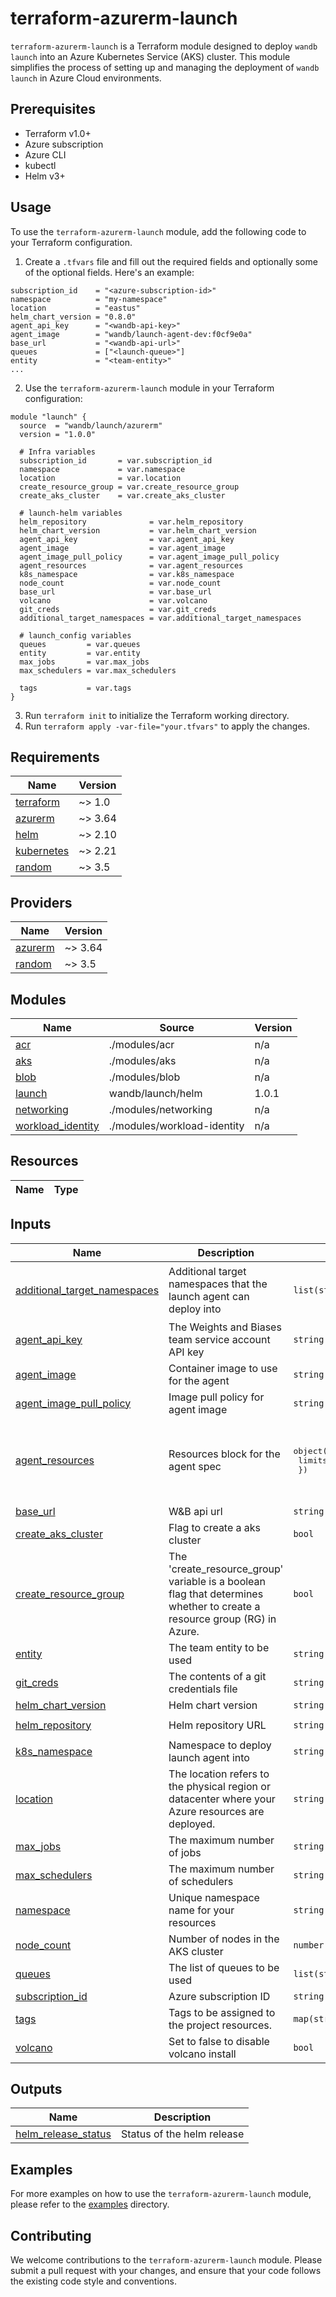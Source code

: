 # terraform-azurerm-launch

`terraform-azurerm-launch` is a Terraform module designed to deploy `wandb launch` into an Azure Kubernetes Service (AKS) cluster. This module simplifies the process of setting up and managing the deployment of `wandb launch` in Azure Cloud environments.

## Prerequisites

- Terraform v1.0+
- Azure subscription
- Azure CLI
- kubectl
- Helm v3+

## Usage

To use the `terraform-azurerm-launch` module, add the following code to your Terraform configuration.

1. Create a `.tfvars` file and fill out the required fields and optionally some of the optional fields. Here's an example:

```hcl
subscription_id    = "<azure-subscription-id>"
namespace          = "my-namespace"
location           = "eastus"
helm_chart_version = "0.8.0"
agent_api_key      = "<wandb-api-key>"
agent_image        = "wandb/launch-agent-dev:f0cf9e0a"
base_url           = "<wandb-api-url>"
queues             = ["<launch-queue>"]
entity             = "<team-entity>"
...
```

2. Use the `terraform-azurerm-launch` module in your Terraform configuration:

```hcl
module "launch" {
  source  = "wandb/launch/azurerm"
  version = "1.0.0"

  # Infra variables
  subscription_id       = var.subscription_id
  namespace             = var.namespace
  location              = var.location
  create_resource_group = var.create_resource_group
  create_aks_cluster    = var.create_aks_cluster

  # launch-helm variables
  helm_repository              = var.helm_repository
  helm_chart_version           = var.helm_chart_version
  agent_api_key                = var.agent_api_key
  agent_image                  = var.agent_image
  agent_image_pull_policy      = var.agent_image_pull_policy
  agent_resources              = var.agent_resources
  k8s_namespace                = var.k8s_namespace
  node_count                   = var.node_count
  base_url                     = var.base_url
  volcano                      = var.volcano
  git_creds                    = var.git_creds
  additional_target_namespaces = var.additional_target_namespaces

  # launch_config variables
  queues         = var.queues
  entity         = var.entity
  max_jobs       = var.max_jobs
  max_schedulers = var.max_schedulers

  tags           = var.tags
}

```

3. Run `terraform init` to initialize the Terraform working directory.
4. Run `terraform apply -var-file="your.tfvars"` to apply the changes.

<!-- BEGIN_TF_DOCS -->

## Requirements

| Name | Version |
|------|---------|
| <a name="requirement_terraform"></a> [terraform](#requirement\_terraform) | ~> 1.0 |
| <a name="requirement_azurerm"></a> [azurerm](#requirement\_azurerm) | ~> 3.64 |
| <a name="requirement_helm"></a> [helm](#requirement\_helm) | ~> 2.10 |
| <a name="requirement_kubernetes"></a> [kubernetes](#requirement\_kubernetes) | ~> 2.21 |
| <a name="requirement_random"></a> [random](#requirement\_random) | ~> 3.5 |

## Providers

| Name | Version |
|------|---------|
| <a name="provider_azurerm"></a> [azurerm](#provider\_azurerm) | ~> 3.64 |
| <a name="provider_random"></a> [random](#provider\_random) | ~> 3.5 |

## Modules

| Name | Source | Version |
|------|--------|---------|
| <a name="module_acr"></a> [acr](#module\_acr) | ./modules/acr | n/a |
| <a name="module_aks"></a> [aks](#module\_aks) | ./modules/aks | n/a |
| <a name="module_blob"></a> [blob](#module\_blob) | ./modules/blob | n/a |
| <a name="module_launch"></a> [launch](#module\_launch) | wandb/launch/helm | 1.0.1 |
| <a name="module_networking"></a> [networking](#module\_networking) | ./modules/networking | n/a |
| <a name="module_workload_identity"></a> [workload\_identity](#module\_workload\_identity) | ./modules/workload-identity | n/a |

## Resources

| Name | Type |
|------|------|

## Inputs

| Name | Description | Type | Default | Required |
|------|-------------|------|---------|:--------:|
| <a name="input_additional_target_namespaces"></a> [additional\_target\_namespaces](#input\_additional\_target\_namespaces) | Additional target namespaces that the launch agent can deploy into | `list(string)` | <pre>[<br>  "wandb",<br>  "default"<br>]</pre> | no |
| <a name="input_agent_api_key"></a> [agent\_api\_key](#input\_agent\_api\_key) | The Weights and Biases team service account API key | `string` | n/a | yes |
| <a name="input_agent_image"></a> [agent\_image](#input\_agent\_image) | Container image to use for the agent | `string` | n/a | yes |
| <a name="input_agent_image_pull_policy"></a> [agent\_image\_pull\_policy](#input\_agent\_image\_pull\_policy) | Image pull policy for agent image | `string` | `"Always"` | no |
| <a name="input_agent_resources"></a> [agent\_resources](#input\_agent\_resources) | Resources block for the agent spec | <pre>object({<br>    limits = map(string)<br>  })</pre> | <pre>{<br>  "limits": {<br>    "cpu": "1",<br>    "memory": "1Gi"<br>  }<br>}</pre> | no |
| <a name="input_base_url"></a> [base\_url](#input\_base\_url) | W&B api url | `string` | n/a | yes |
| <a name="input_create_aks_cluster"></a> [create\_aks\_cluster](#input\_create\_aks\_cluster) | Flag to create a aks cluster | `bool` | `true` | no |
| <a name="input_create_resource_group"></a> [create\_resource\_group](#input\_create\_resource\_group) | The 'create\_resource\_group' variable is a boolean flag that determines whether to create a resource group (RG) in Azure. | `bool` | `true` | no |
| <a name="input_entity"></a> [entity](#input\_entity) | The team entity to be used | `string` | n/a | yes |
| <a name="input_git_creds"></a> [git\_creds](#input\_git\_creds) | The contents of a git credentials file | `string` | `""` | no |
| <a name="input_helm_chart_version"></a> [helm\_chart\_version](#input\_helm\_chart\_version) | Helm chart version | `string` | n/a | yes |
| <a name="input_helm_repository"></a> [helm\_repository](#input\_helm\_repository) | Helm repository URL | `string` | `"https://wandb.github.io/helm-charts"` | no |
| <a name="input_k8s_namespace"></a> [k8s\_namespace](#input\_k8s\_namespace) | Namespace to deploy launch agent into | `string` | `"wandb"` | no |
| <a name="input_location"></a> [location](#input\_location) | The location refers to the physical region or datacenter where your Azure resources are deployed. | `string` | n/a | yes |
| <a name="input_max_jobs"></a> [max\_jobs](#input\_max\_jobs) | The maximum number of jobs | `string` | `"5"` | no |
| <a name="input_max_schedulers"></a> [max\_schedulers](#input\_max\_schedulers) | The maximum number of schedulers | `string` | `"8"` | no |
| <a name="input_namespace"></a> [namespace](#input\_namespace) | Unique namespace name for your resources | `string` | n/a | yes |
| <a name="input_node_count"></a> [node\_count](#input\_node\_count) | Number of nodes in the AKS cluster | `number` | `3` | no |
| <a name="input_queues"></a> [queues](#input\_queues) | The list of queues to be used | `list(string)` | n/a | yes |
| <a name="input_subscription_id"></a> [subscription\_id](#input\_subscription\_id) | Azure subscription ID | `string` | n/a | yes |
| <a name="input_tags"></a> [tags](#input\_tags) | Tags to be assigned to the project resources. | `map(string)` | `{}` | no |
| <a name="input_volcano"></a> [volcano](#input\_volcano) | Set to false to disable volcano install | `bool` | `false` | no |

## Outputs

| Name | Description |
|------|-------------|
| <a name="output_helm_release_status"></a> [helm\_release\_status](#output\_helm\_release\_status) | Status of the helm release |

<!-- END_TF_DOCS -->

## Examples

For more examples on how to use the `terraform-azurerm-launch` module, please refer to the [examples](./examples) directory.

## Contributing

We welcome contributions to the `terraform-azurerm-launch` module. Please submit a pull request with your changes, and ensure that your code follows the existing code style and conventions.